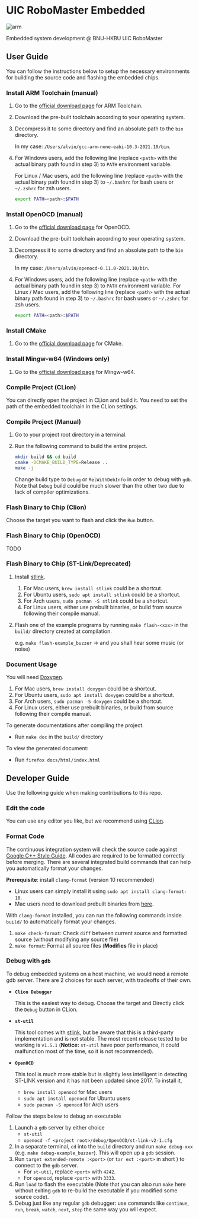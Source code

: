 # UIC RoboMaster Embedded

![arm](https://github.com/yry0008/UICRM-Embedded/workflows/arm%20build/badge.svg)

Embedded system development @ BNU-HKBU UIC RoboMaster

## User Guide

You can follow the instructions below to setup the necessary environments for
building the source code and flashing the embedded chips.

### Install ARM Toolchain (manual)

1. Go to the [official download page](https://developer.arm.com/open-source/gnu-toolchain/gnu-rm/downloads)
   for ARM Toolchain.
2. Download the pre-built toolchain according to your operating system.
3. Decompress it to some directory and find an absolute path to the `bin` directory.

   In my case: `/Users/alvin/gcc-arm-none-eabi-10.3-2021.10/bin`.

4. For Windows users, add the following line (replace `<path>`
   with the actual binary path found in step 3) to `PATH` environment variable.

   For Linux / Mac users, add the following line (replace `<path>`
   with the actual binary path found in step 3) to `~/.bashrc` for bash users
   or `~/.zshrc` for zsh users.

   ```sh
   export PATH=<path>:$PATH
   ```

### Install OpenOCD (manual)
1. Go to the [official download page](https://gnutoolchains.com/arm-eabi/openocd/)
   for OpenOCD.
2. Download the pre-built toolchain according to your operating system.
3. Decompress it to some directory and find an absolute path to the `bin` directory.

   In my case: `/Users/alvin/openocd-0.11.0-2021.10/bin`.
4. For Windows users, add the following line (replace `<path>`
    with the actual binary path found in step 3) to `PATH` environment variable.
   For Linux / Mac users, add the following line (replace `<path>`
   with the actual binary path found in step 3) to `~/.bashrc` for bash users
   or `~/.zshrc` for zsh users.

   ```sh
   export PATH=<path>:$PATH
   ```

### Install CMake
1. Go to the [official download page](https://cmake.org/download/)
   for CMake.

### Install Mingw-w64 (Windows only)
1. Go to the [official download page](https://sourceforge.net/projects/mingw-w64/files/)
   for Mingw-w64.

### Compile Project (CLion)
You can directly open the project in CLion and build it.
You need to set the path of the embedded toolchain in the CLion settings.

### Compile Project (Manual)

1. Go to your project root directory in a terminal.
2. Run the following command to build the entire project.

   ```sh
   mkdir build && cd build
   cmake -DCMAKE_BUILD_TYPE=Release ..
   make -j
   ```

   Change build type to `Debug` or `RelWithDebInfo` in order to debug with `gdb`.
   Note that `Debug` build could be much slower than the other two due to lack
   of compiler optimizations.

### Flash Binary to Chip (Clion)
Choose the target you want to flash and click the `Run` button.

### Flash Binary to Chip (OpenOCD)
TODO


### Flash Binary to Chip (ST-Link/Deprecated)

1. Install [stlink](https://github.com/stlink-org/stlink).

    1. For Mac users, `brew install stlink` could be a shortcut.
    2. For Ubuntu users, `sudo apt install stlink` could be a shortcut.
    3. For Arch users, `sudo pacman -S stlink` could be a shortcut.
    4. For Linux users, either use prebuilt binaries, or build from source
       following their compile manual.

2. Flash one of the example programs by running `make flash-<xxx>` in the
   `build/` directory created at compilation.

   e.g. `make flash-example_buzzer` -> and you shall hear some music (or noise)

### Document Usage

You will need [Doxygen](https://www.doxygen.nl/index.html).

1. For Mac users, `brew install doxygen` could be a shortcut.
2. For Ubuntu users, `sudo apt install doxygen` could be a shortcut.
3. For Arch users, `sudo pacman -S doxygen` could be a shortcut.
4. For Linux users, either use prebuilt binaries, or build from source
   following their compile manual.

To generate documentations after compiling the project.

- Run `make doc` in the `build/` directory

To view the generated document:

- Run `firefox docs/html/index.html`

## Developer Guide

Use the following guide when making contributions to this repo.

### Edit the code
You can use any editor you like, but we recommend using [CLion](https://www.jetbrains.com/clion/).

### Format Code

The continuous integration system will check the source code against
[Google C++ Style Guide](https://google.github.io/styleguide/cppguide.html).
All codes are required to be formatted correctly before merging. There are several
integrated build commands that can help you automatically format your changes.

**Prerequisite**: install `clang-format` (version 10 recommended)

* Linux users can simply install it using `sudo apt install clang-format-10`.
* Mac users need to download prebuilt binaries from
  [here](https://releases.llvm.org/download.html).

With `clang-format` installed, you can run the following commands inside `build/`
to automatically format your changes.

1. `make check-format`: Check `diff` between current source and
   formatted source (without modifying any source file)
2. `make format`: Format all source files (**Modifies** file in place)

### Debug with `gdb`

To debug embedded systems on a host machine, we would need a remote gdb server.
There are 2 choices for such server, with tradeoffs of their own.

* **`Clion Debugger`**
    
  This is the easiest way to debug. Choose the target and Directly click the `Debug` button in CLion.

* **`st-util`**

  This tool comes with [stlink](#flash-binary-to-chip), but be aware
  that this is a third-party implementation and is not stable. The most
  recent release tested to be working is `v1.5.1` (**Notice:** `st-util`
  have poor performance, it could malfunction most of the time, so
  it is not recommended).

* **`OpenOCD`**

  This tool is much more stable but is slightly less intelligent in detecting
  ST-LINK version and it has not been updated since 2017. To install it,
    * `brew install openocd` for Mac users
    * `sudo apt install openocd` for Ubuntu users
    * `sudo pacman -S openocd` for Arch users

Follow the steps below to debug an executable

1. Launch a `gdb` server by either choice
    * `st-util`
    * `openocd -f <project root>/debug/OpenOCD/st-link-v2-1.cfg`
2. In a separate terminal, `cd` into the `build` directory and run `make debug-xxx`
   (e.g. `make debug-example_buzzer`). This will open up a `gdb` session.
3. Run `target extended-remote :<port>` (or `tar ext :<port>` in short )
   to connect to the `gdb` server.
    * For `st-util`, replace `<port>` with `4242`.
    * For `openocd`, replace `<port>` with `3333`.
4. Run `load` to flash the executable (Note that you can also run `make` here
   without exiting `gdb` to re-build the executable if you modified some
   source code).
5. Debug just like any regular `gdb` debugger: use commands like `continue`,
   `run`, `break`, `watch`, `next`, `step` the same way you will expect.
